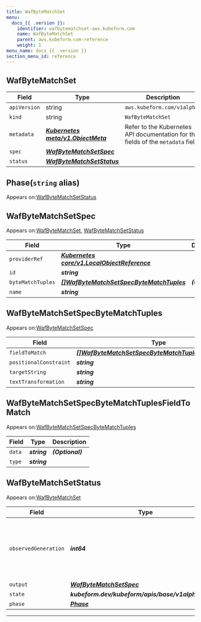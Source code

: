 ```yaml
---
title: WafByteMatchSet
menu:
  docs_{{ .version }}:
    identifier: wafbytematchset-aws.kubeform.com
    name: WafByteMatchSet
    parent: aws.kubeform.com-reference
    weight: 1
menu_name: docs_{{ .version }}
section_menu_id: reference
---
```


## WafByteMatchSet
| Field | Type | Description |
| ------ | ----- | ----------- |
| `apiVersion` | string | `aws.kubeform.com/v1alpha1` |
|    `kind` | string | `WafByteMatchSet` |
| `metadata` | ***[Kubernetes meta/v1.ObjectMeta](https://v1-18.docs.kubernetes.io/docs/reference/generated/kubernetes-api/v1.18/#objectmeta-v1-meta)***|Refer to the Kubernetes API documentation for the fields of the `metadata` field.|
| `spec` | ***[WafByteMatchSetSpec](#wafbytematchsetspec)***||
| `status` | ***[WafByteMatchSetStatus](#wafbytematchsetstatus)***||
## Phase(`string` alias)

Appears on:[WafByteMatchSetStatus](#wafbytematchsetstatus)

## WafByteMatchSetSpec

Appears on:[WafByteMatchSet](#wafbytematchset), [WafByteMatchSetStatus](#wafbytematchsetstatus)

| Field | Type | Description |
| ------ | ----- | ----------- |
| `providerRef` | ***[Kubernetes core/v1.LocalObjectReference](https://v1-18.docs.kubernetes.io/docs/reference/generated/kubernetes-api/v1.18/#localobjectreference-v1-core)***||
| `id` | ***string***||
| `byteMatchTuples` | ***[[]WafByteMatchSetSpecByteMatchTuples](#wafbytematchsetspecbytematchtuples)***| ***(Optional)*** |
| `name` | ***string***||
## WafByteMatchSetSpecByteMatchTuples

Appears on:[WafByteMatchSetSpec](#wafbytematchsetspec)

| Field | Type | Description |
| ------ | ----- | ----------- |
| `fieldToMatch` | ***[[]WafByteMatchSetSpecByteMatchTuplesFieldToMatch](#wafbytematchsetspecbytematchtuplesfieldtomatch)***||
| `positionalConstraint` | ***string***||
| `targetString` | ***string***| ***(Optional)*** |
| `textTransformation` | ***string***||
## WafByteMatchSetSpecByteMatchTuplesFieldToMatch

Appears on:[WafByteMatchSetSpecByteMatchTuples](#wafbytematchsetspecbytematchtuples)

| Field | Type | Description |
| ------ | ----- | ----------- |
| `data` | ***string***| ***(Optional)*** |
| `type` | ***string***||
## WafByteMatchSetStatus

Appears on:[WafByteMatchSet](#wafbytematchset)

| Field | Type | Description |
| ------ | ----- | ----------- |
| `observedGeneration` | ***int64***| ***(Optional)*** Resource generation, which is updated on mutation by the API Server.|
| `output` | ***[WafByteMatchSetSpec](#wafbytematchsetspec)***| ***(Optional)*** |
| `state` | ***kubeform.dev/kubeform/apis/base/v1alpha1.State***| ***(Optional)*** |
| `phase` | ***[Phase](#phase)***| ***(Optional)*** |
---
